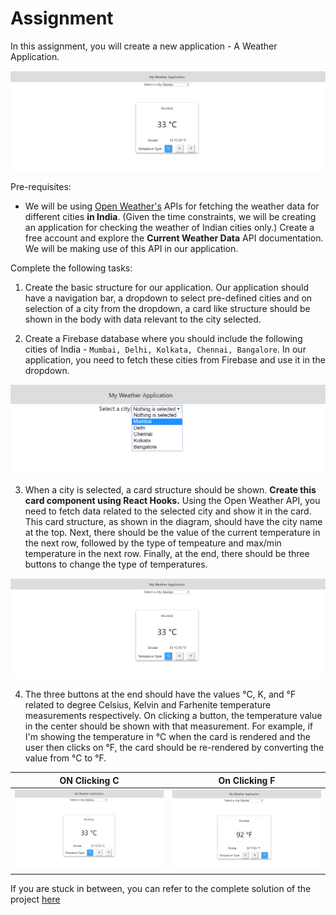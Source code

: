 # Assignment

In this assignment, you will create a new application - A Weather Application.

![](../images/assignment_51.PNG)

Pre-requisites:

- We will be using [Open Weather's](https://openweathermap.org/api) APIs for fetching the weather data for different cities **in India**. (Given the time constraints, we will be creating an application for checking the weather of Indian cities only.) Create a free account and explore the **Current Weather Data** API documentation. We will be making use of this API in our application.

Complete the following tasks:

1. Create the basic structure for our application. Our application should have a navigation bar, a dropdown to select pre-defined cities and on selection of a city from the dropdown, a card like structure should be shown in the body with data relevant to the city selected.

2. Create a Firebase database where you should include the following cities of India - ```Mumbai, Delhi, Kolkata, Chennai, Bangalore```. In our application, you need to fetch these cities from Firebase and use it in the dropdown.

![](../images/assignment_51a.PNG)

3. When a city is selected, a card structure should be shown. **Create this card component using React Hooks.** Using the Open Weather API, you need to fetch data related to the selected city and show it in the card. 
This card structure, as shown in the diagram, should have the city name at the top. Next, there should be the value of the current temperature in the next row, followed by the type of tempeature and max/min temperature in the next row. Finally, at the end, there should be three buttons to change the type of temperatures.

![](../images/assignment_51.PNG)


4. The three buttons at the end should have the values °C, K, and °F related to degree Celsius, Kelvin and Farhenite temperature measurements respectively. On clicking a button, the temperature value in the center should be shown with that measurement. For example, if I'm showing the temperature in °C when the card is rendered and the user then clicks on °F, the card should be re-rendered by converting the value from °C to °F.

|ON Clicking C|On Clicking F|
|---|---|
|![](../images/assignment_51c.PNG)|![](../images/assignment_51b.PNG)|

If you are stuck in between, you can refer to the complete solution of the project [here](https://drive.google.com/file/d/1BiFcjVIviF3ZGB25ax00dAbd7PBjwpvb/view?usp=sharing)

